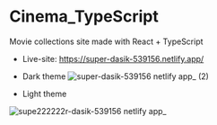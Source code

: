 # Cinema_TypeScript
Movie collections site made with React + TypeScript
- Live-site: https://super-dasik-539156.netlify.app/
- Dark theme
![super-dasik-539156 netlify app_ (2)](https://user-images.githubusercontent.com/86136379/215076633-7b308e4c-15a6-4782-ab0e-5c17d748b6d9.png)

- Light theme

![supe222222r-dasik-539156 netlify app_](https://user-images.githubusercontent.com/86136379/215076553-ae176135-a7c7-4eba-8856-613cc79fbac7.png)
